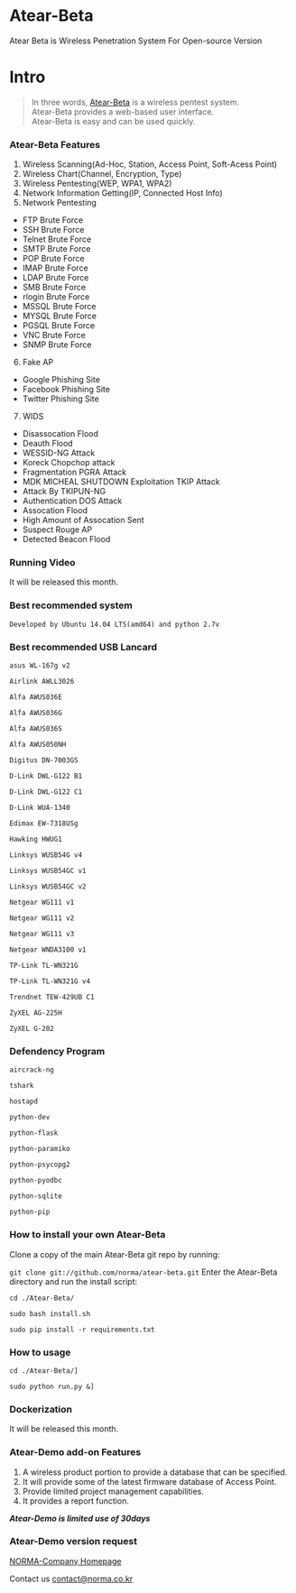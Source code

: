 # Atear-Beta
Atear Beta is Wireless Penetration System For Open-source Version

# Intro

> In three words, [Atear-Beta](http://www.norma.co.kr) is a wireless pentest system.<br>
> Atear-Beta provides a web-based user interface.<br>
> Atear-Beta is easy and can be used quickly.<br>


### Atear-Beta Features
1. Wireless Scanning(Ad-Hoc, Station, Access Point, Soft-Acess Point)
2. Wireless Chart(Channel, Encryption, Type)
3. Wireless Pentesting(WEP, WPA1, WPA2)
4. Network Information Getting(IP, Connected Host Info)
5. Network Pentesting
  - FTP Brute Force
  - SSH Brute Force
  - Telnet Brute Force
  - SMTP Brute Force
  - POP Brute Force
  - IMAP Brute Force
  - LDAP Brute Force
  - SMB Brute Force
  - rlogin Brute Force
  - MSSQL Brute Force
  - MYSQL Brute Force
  - PGSQL Brute Force
  - VNC Brute Force
  - SNMP Brute Force
6. Fake AP
  - Google Phishing Site
  - Facebook Phishing Site
  - Twitter Phishing Site
7. WIDS
  - Disassocation Flood
  - Deauth Flood
  - WESSID-NG Attack
  - Koreck Chopchop attack
  - Fragmentation PGRA Attack
  - MDK MICHEAL SHUTDOWN Exploitation TKIP Attack
  - Attack By TKIPUN-NG
  - Authentication DOS Attack
  - Assocation Flood
  - High Amount of Assocation Sent
  - Suspect Rouge AP
  - Detected Beacon Flood


### Running Video
It will be released this month.

### Best recommended system
`Developed by Ubuntu 14.04 LTS(amd64) and python 2.7v`

### Best recommended USB Lancard
`asus WL-167g v2`

`Airlink AWLL3026`

`Alfa AWUS036E`

`Alfa AWUS036G`

`Alfa AWUS036S`

`Alfa AWUS050NH`

`Digitus DN-7003GS`

`D-Link DWL-G122 B1`

`D-Link DWL-G122 C1`

`D-Link WUA-1340`

`Edimax EW-7318USg`

`Hawking HWUG1`

`Linksys WUSB54G v4`

`Linksys WUSB54GC v1`

`Linksys WUSB54GC v2`

`Netgear WG111 v1`

`Netgear WG111 v2`

`Netgear WG111 v3`

`Netgear WNDA3100 v1`

`TP-Link TL-WN321G`

`TP-Link TL-WN321G v4`

`Trendnet TEW-429UB C1`

`ZyXEL AG-225H`

`ZyXEL G-202`


### Defendency Program
`aircrack-ng`

`tshark`

`hostapd`

`python-dev`

`python-flask`

`python-paramiko`

`python-psycopg2`

`python-pyodbc`

`python-sqlite`

`python-pip`

### How to install your own Atear-Beta
Clone a copy of the main Atear-Beta git repo by running:

`git clone git://github.com/norma/atear-beta.git`
Enter the Atear-Beta directory and run the install script:

`cd ./Atear-Beta/`

`sudo bash install.sh`

`sudo pip install -r requirements.txt`

### How to usage

`cd ./Atear-Beta/]`

`sudo python run.py &]`

### Dockerization
It will be released this month.

### Atear-Demo add-on Features
1. A wireless product portion to provide a database that can be specified.
2. It will provide some of the latest firmware database of Access Point.
3. Provide limited project management capabilities.
4. It provides a report function.

***Atear-Demo is limited use of 30days***

### Atear-Demo version request
[NORMA-Company Homepage](http://www.norma.co.kr)

Contact us [contact@norma.co.kr](mailto:contact@norma.co.kr)
